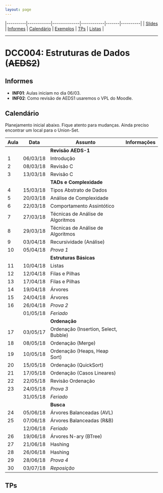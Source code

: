 ```yaml
---
layout: page
---
```

|----------|------------|--------------|------------|-------|----------|
| [Slides] | [Informes] | [Calendário] | [Exemplos] | [TPs] | [Listas] |

- - -

# DCC004: Estruturas de Dados (~~AEDS2~~)

## Informes

* **INF01**: Aulas iniciam no dia 06/03.
* **INF02**: Como revisão de AEDS1 usaremos o VPL do Moodle.

## Calendário

Planejamento inicial abaixo. Fique atento para mudanças. Ainda preciso
encontrar um local para o Union-Set.

| Aula | Data     | **Assunto**                              | Informações  |
|------|----------|------------------------------------------|--------------|
|      |          | **Revisão AEDS-1**                       |              |
| 1    | 06/03/18 | Introdução                               |              |
| 2    | 08/03/18 | Revisão C                                |              |
| 3    | 13/03/18 | Revisão C                                |              |
|      |          | **TADs e Complexidade**                  |              |
| 4    | 15/03/18 | Tipos Abstrato de Dados                  |              |
| 5    | 20/03/18 | Análise de Complexidade                  |              |
| 6    | 22/03/18 | Comportamento Assintótico                |              |
| 7    | 27/03/18 | Técnicas de Análise de Algoritmos        |              |
| 8    | 29/03/18 | Técnicas de Análise de Algoritmos        |              |
| 9    | 03/04/18 | Recursividade (Análise)                  |              |
| 10   | 05/04/18 | *Prova 1*                                |              |
|      |          | **Estruturas Básicas**                   |              |
| 11   | 10/04/18 | Listas                                   |              |
| 12   | 12/04/18 | Filas e Pilhas                           |              |
| 13   | 17/04/18 | Filas e Pilhas                           |              |
| 14   | 19/04/18 | Árvores                                  |              |
| 15   | 24/04/18 | Árvores                                  |              |
| 16   | 26/04/18 | *Prova 2*                                |              |
|      | 01/05/18 | *Feriado*                                |              |
|      |          | **Ordenação**                            |              |
| 17   | 03/05/17 | Ordenação (Insertion, Select, Bubble)    |              |
| 18   | 08/05/18 | Ordenação (Merge)                        |              |
| 19   | 10/05/18 | Ordenação (Heaps, Heap Sort)             |              |
| 20   | 15/05/18 | Ordenação (QuickSort)                    |              |
| 21   | 17/05/18 | Ordenação (Casos Lineares)               |              |
| 22   | 22/05/18 | Revisão Ordenação                        |              |
| 23   | 24/05/18 | *Prova 3*                                |              |
|      | 31/05/18 | *Feriado*                                |              |
|      |          | **Busca**                                |              |
| 24   | 05/06/18 | Árvores Balanceadas (AVL)                |              |
| 25   | 07/06/18 | Árvores Balanceadas (R&B)                |              |
|      | 12/06/18 | *Feriado*                                |              |
| 26   | 19/06/18 | Árvores N-ary (BTree)                    |              |
| 27   | 21/06/18 | Hashing                                  |              |
| 28   | 26/06/18 | Hashing                                  |              |
| 29   | 28/06/18 | *Prova 4*                                |              |
| 30   | 03/07/18 | *Reposição*                              |              |

## TPs

[Slides]: https://drive.google.com/open?id=0B0ryAvcYobs0RWtXV2hWeUdSUjQ
[Calendário]: #calendário
[Informes]: #informes
[TPs]: #tps
[Listas]: https://github.com/flaviovdf/estruturas-de-dados/listas
[Exemplos]: https://github.com/flaviovdf/estruturas-de-dados
